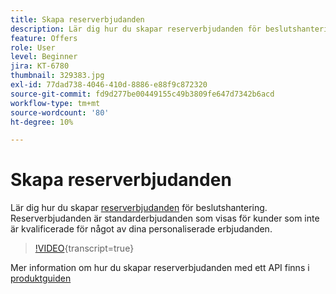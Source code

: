 ```yaml
---
title: Skapa reserverbjudanden
description: Lär dig hur du skapar reserverbjudanden för beslutshantering. Reserverbjudanden har tillhörande regler som hjälper dig att visa dem endast för relevanta kunder.
feature: Offers
role: User
level: Beginner
jira: KT-6780
thumbnail: 329383.jpg
exl-id: 77dad738-4046-410d-8886-e88f9c872320
source-git-commit: fd9d277be00449155c49b3809fe647d7342b6acd
workflow-type: tm+mt
source-wordcount: '80'
ht-degree: 10%

---
```


# Skapa reserverbjudanden

Lär dig hur du skapar [reserverbjudanden](https://experienceleague.adobe.com/docs/journey-optimizer/using/offer-decisioniong/managing-offers-in-the-offer-library/creating-fallback-offers.html) för beslutshantering. Reserverbjudanden är standarderbjudanden som visas för kunder som inte är kvalificerade för något av dina personaliserade erbjudanden.

>[!VIDEO](https://video.tv.adobe.com/v/329383?quality=12&learn=on){transcript=true}

Mer information om hur du skapar reserverbjudanden med ett API finns i [produktguiden](https://experienceleague.adobe.com/docs/journey-optimizer/using/offer-decisioniong/api-reference/offers-api/fallback-offers/create.html)

